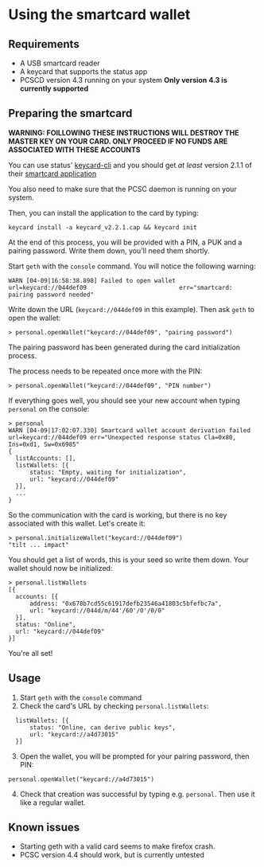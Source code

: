 # Using the smartcard wallet

## Requirements

* A USB smartcard reader
* A keycard that supports the status app
* PCSCD version 4.3 running on your system **Only version 4.3 is currently supported**

## Preparing the smartcard

**WARNING: FOILLOWING THESE INSTRUCTIONS WILL DESTROY THE MASTER KEY ON YOUR CARD. ONLY PROCEED IF NO FUNDS ARE
ASSOCIATED WITH THESE ACCOUNTS**

You can use status' [keycard-cli](https://github.com/status-im/keycard-cli) and you should get _at least_ version 2.1.1
of their [smartcard application](https://github.com/status-im/status-keycard/releases/download/2.2.1/keycard_v2.2.1.cap)

You also need to make sure that the PCSC daemon is running on your system.

Then, you can install the application to the card by typing:

  ```
  keycard install -a keycard_v2.2.1.cap && keycard init
  ```

At the end of this process, you will be provided with a PIN, a PUK and a pairing password. Write them down, you'll need
them shortly.

Start `geth` with the `console` command. You will notice the following warning:

  ```
  WARN [04-09|16:58:38.898] Failed to open wallet                    url=keycard://044def09                          err="smartcard: pairing password needed"
  ```

Write down the URL (`keycard://044def09` in this example). Then ask `geth` to open the wallet:

  ```
  > personal.openWallet("keycard://044def09", "pairing password")
  ```

The pairing password has been generated during the card initialization process.

The process needs to be repeated once more with the PIN:

  ```
  > personal.openWallet("keycard://044def09", "PIN number")
  ```

If everything goes well, you should see your new account when typing `personal` on the console:

  ```
  > personal
  WARN [04-09|17:02:07.330] Smartcard wallet account derivation failed url=keycard://044def09 err="Unexpected response status Cla=0x80, Ins=0xd1, Sw=0x6985"
  {
    listAccounts: [],
    listWallets: [{
        status: "Empty, waiting for initialization",
        url: "keycard://044def09"
    }],
    ...
  }
  ```

So the communication with the card is working, but there is no key associated with this wallet. Let's create it:

  ```
  > personal.initializeWallet("keycard://044def09")
  "tilt ... impact"
  ```

You should get a list of words, this is your seed so write them down. Your wallet should now be initialized:

  ```
  > personal.listWallets
  [{
    accounts: [{
        address: "0x678b7cd55c61917defb23546a41803c5bfefbc7a",
        url: "keycard://044d/m/44'/60'/0'/0/0"
    }],
    status: "Online",
    url: "keycard://044def09"
  }]
  ```

You're all set!

## Usage

1. Start `geth` with the `console` command
2. Check the card's URL by checking `personal.listWallets`:

```
  listWallets: [{
      status: "Online, can derive public keys",
      url: "keycard://a4d73015"
  }]
```

3. Open the wallet, you will be prompted for your pairing password, then PIN:

```
personal.openWallet("keycard://a4d73015")
```

4. Check that creation was successful by typing e.g. `personal`. Then use it like a regular wallet.

## Known issues

* Starting geth with a valid card seems to make firefox crash.
* PCSC version 4.4 should work, but is currently untested
